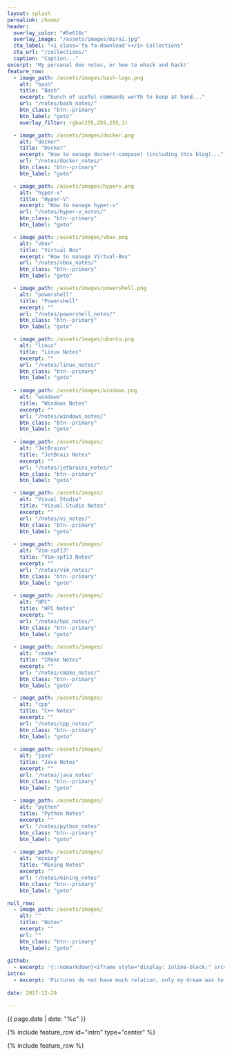 ```yaml
---
layout: splash
permalink: /home/
header:
  overlay_color: "#5e616c"
  overlay_image: "/assets/images/mirai.jpg"
  cta_label: "<i class='fa fa-download'></i> Collections"
  cta_url: "/collections/"
  caption: "Caption..." 
excerpt: 'My personal dev notes, or how to whack and hack!'
feature_row:
  - image_path: /assets/images/bash-logo.png
    alt: "bash"
    title: "Bash"
    excerpt: "bunch of useful commands worth to keep at hand..."
    url: "/notes/bash_notes/"
    btn_class: "btn--primary"
    btn_label: "goto"
    overlay_filter: rgba(255,255,255,1)

  - image_path: /assets/images/docker.png 
    alt: "docker"
    title: "Docker"
    excerpt: "How to manage docker(-compose) (including this blog)..."
    url: "/notes/docker_notes/"
    btn_class: "btn--primary"
    btn_label: "goto"

  - image_path: /assets/images/hyperv.png
    alt: "hyper-v"
    title: "Hyper-V"
    excerpt: "How to manage hyper-v"
    url: "/notes/hyper-v_notes/"
    btn_class: "btn--primary"
    btn_label: "goto"

  - image_path: /assets/images/vbox.png
    alt: "vbox"
    title: "Virtual Box"
    excerpt: "How to manage Virtual-Box"
    url: "/notes/vbox_notes/"
    btn_class: "btn--primary"
    btn_label: "goto"

  - image_path: /assets/images/powershell.png
    alt: "powershell"
    title: "Powershell"
    excerpt: ""
    url: "/notes/powershell_notes/"
    btn_class: "btn--primary"
    btn_label: "goto"

  - image_path: /assets/images/ubuntu.png
    alt: "linux"
    title: "Linux Notes"
    excerpt: ""
    url: "/notes/linux_notes/"
    btn_class: "btn--primary"
    btn_label: "goto"
    
  - image_path: /assets/images/windows.png
    alt: "windows"
    title: "Windows Notes"
    excerpt: ""
    url: "/notes/windows_notes/"
    btn_class: "btn--primary"
    btn_label: "goto"
    
  - image_path: /assets/images/
    alt: "JetBrains"
    title: "JetBrais Notes"
    excerpt: ""
    url: "/notes/jetbrains_notes/"
    btn_class: "btn--primary"
    btn_label: "goto"

  - image_path: /assets/images/
    alt: "Visual Studio"
    title: "Visual Studio Notes"
    excerpt: ""
    url: "/notes/vs_notes/"
    btn_class: "btn--primary"
    btn_label: "goto"
    
  - image_path: /assets/images/
    alt: "Vim-spf13"
    title: "Vim-spf13 Notes"
    excerpt: ""
    url: "/notes/vim_notes/"
    btn_class: "btn--primary"
    btn_label: "goto"
    
  - image_path: /assets/images/
    alt: "HPC"
    title: "HPC Notes"
    excerpt: ""
    url: "/notes/hpc_notes/"
    btn_class: "btn--primary"
    btn_label: "goto"    
    
  - image_path: /assets/images/
    alt: "cmake"
    title: "CMake Notes"
    excerpt: ""
    url: "/notes/cmake_notes/"
    btn_class: "btn--primary"
    btn_label: "goto"

  - image_path: /assets/images/
    alt: "cpp"
    title: "C++ Notes"
    excerpt: ""
    url: "/notes/cpp_notes/"
    btn_class: "btn--primary"
    btn_label: "goto"
    
  - image_path: /assets/images/
    alt: "java"
    title: "Java Notes"
    excerpt: ""
    url: "/notes/java_notes"
    btn_class: "btn--primary"
    btn_label: "goto"
    
  - image_path: /assets/images/
    alt: "python"
    title: "Python Notes"
    excerpt: ""
    url: "/notes/python_notes"
    btn_class: "btn--primary"
    btn_label: "goto"
    
  - image_path: /assets/images/
    alt: "mining"
    title: "Mining Notes"
    excerpt: ""
    url: "/notes/mining_notes"
    btn_class: "btn--primary"
    btn_label: "goto"

null_row:
  - image_path: /assets/images/
    alt: ""
    title: "Notes"
    excerpt: ""
    url: ""
    btn_class: "btn--primary"
    btn_label: "goto"
 
github:
  - excerpt: '{::nomarkdown}<iframe style="display: inline-block;" src="https://ghbtns.com/github-btn.html?user=mmistakes&repo=minimal-mistakes&type=star&count=true&size=large" frameborder="0" scrolling="0" width="160px" height="30px"></iframe> <iframe style="display: inline-block;" src="https://ghbtns.com/github-btn.html?user=mmistakes&repo=minimal-mistakes&type=fork&count=true&size=large" frameborder="0" scrolling="0" width="158px" height="30px"></iframe>{:/nomarkdown}'
intro:
  - excerpt: 'Pictures do not have much relation, only my dream was to become hacker; [<i class="fa fa-twitter"></i> @robgrzel](https://twitter.com/robgrzel){: .btn .btn--twitter} [<i class="fa fa-paypal"></i> Tip Me](https://www.paypal.me/robgrzel){: .btn .btn--primary}'
  
date: 2017-12-29

---
```


{{ page.date | date: "%c" }}

{% include feature_row id="intro" type="center" %}

{% include feature_row %}

